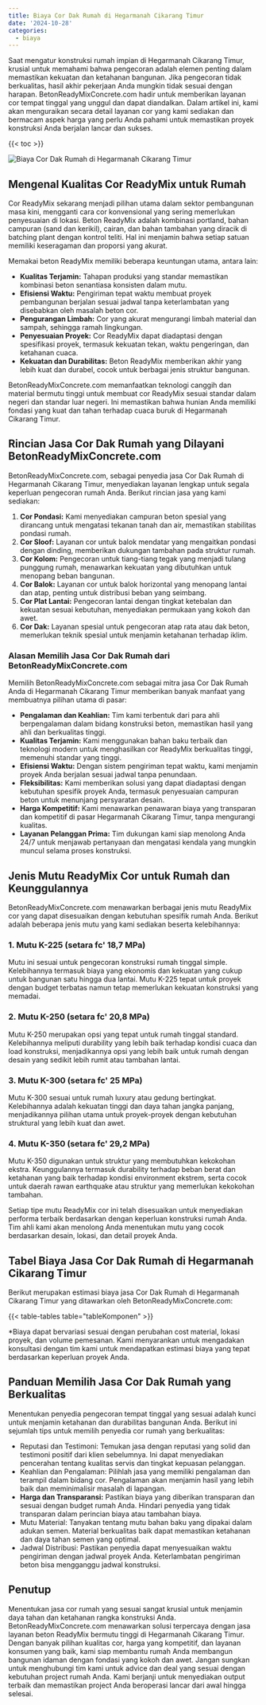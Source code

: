 ```yaml
---
title: Biaya Cor Dak Rumah di Hegarmanah Cikarang Timur
date: '2024-10-28'
categories:
  - biaya
---
```


Saat mengatur konstruksi rumah impian di Hegarmanah Cikarang Timur, krusial untuk memahami bahwa pengecoran adalah elemen penting dalam memastikan kekuatan dan ketahanan bangunan. Jika pengecoran tidak berkualitas, hasil akhir pekerjaan Anda mungkin tidak sesuai dengan harapan. BetonReadyMixConcrete.com hadir untuk memberikan layanan cor tempat tinggal yang unggul dan dapat diandalkan. Dalam artikel ini, kami akan menguraikan secara detail layanan cor yang kami sediakan dan bermacam aspek harga yang perlu Anda pahami untuk memastikan proyek konstruksi Anda berjalan lancar dan sukses.

{{< toc >}}

![Biaya Cor Dak Rumah di Hegarmanah Cikarang Timur](https://betoncor8.github.io/cor/harga-beton-readymix-concrete%20(20).png)

## Mengenal Kualitas Cor ReadyMix untuk Rumah

Cor ReadyMix sekarang menjadi pilihan utama dalam sektor pembangunan masa kini, mengganti cara cor konvensional yang sering memerlukan penyesuaian di lokasi. Beton ReadyMix adalah kombinasi portland, bahan campuran (sand dan kerikil), cairan, dan bahan tambahan yang diracik di batching plant dengan kontrol teliti. Hal ini menjamin bahwa setiap satuan memiliki keseragaman dan proporsi yang akurat.

Memakai beton ReadyMix memiliki beberapa keuntungan utama, antara lain:

- **Kualitas Terjamin:** Tahapan produksi yang standar memastikan kombinasi beton senantiasa konsisten dalam mutu.
- **Efisiensi Waktu:** Pengiriman tepat waktu membuat proyek pembangunan berjalan sesuai jadwal tanpa keterlambatan yang disebabkan oleh masalah beton cor.
- **Pengurangan Limbah:** Cor yang akurat mengurangi limbah material dan sampah, sehingga ramah lingkungan.
- **Penyesuaian Proyek:** Cor ReadyMix dapat diadaptasi dengan spesifikasi proyek, termasuk kekuatan tekan, waktu pengeringan, dan ketahanan cuaca.
- **Kekuatan dan Durabilitas:** Beton ReadyMix memberikan akhir yang lebih kuat dan durabel, cocok untuk berbagai jenis struktur bangunan.

BetonReadyMixConcrete.com memanfaatkan teknologi canggih dan material bermutu tinggi untuk membuat cor ReadyMix sesuai standar dalam negeri dan standar luar negeri. Ini memastikan bahwa hunian Anda memiliki fondasi yang kuat dan tahan terhadap cuaca buruk di Hegarmanah Cikarang Timur.

## Rincian Jasa Cor Dak Rumah yang Dilayani BetonReadyMixConcrete.com

BetonReadyMixConcrete.com, sebagai penyedia jasa Cor Dak Rumah di Hegarmanah Cikarang Timur, menyediakan layanan lengkap untuk segala keperluan pengecoran rumah Anda. Berikut rincian jasa yang kami sediakan:

1. **Cor Pondasi:** Kami menyediakan campuran beton spesial yang dirancang untuk mengatasi tekanan tanah dan air, memastikan stabilitas pondasi rumah.
2. **Cor Sloof:** Layanan cor untuk balok mendatar yang mengaitkan pondasi dengan dinding, memberikan dukungan tambahan pada struktur rumah.
3. **Cor Kolom:** Pengecoran untuk tiang-tiang tegak yang menjadi tulang punggung rumah, menawarkan kekuatan yang dibutuhkan untuk menopang beban bangunan.
4. **Cor Balok:** Layanan cor untuk balok horizontal yang menopang lantai dan atap, penting untuk distribusi beban yang seimbang.
5. **Cor Plat Lantai:** Pengecoran lantai dengan tingkat ketebalan dan kekuatan sesuai kebutuhan, menyediakan permukaan yang kokoh dan awet.
6. **Cor Dak:** Layanan spesial untuk pengecoran atap rata atau dak beton, memerlukan teknik spesial untuk menjamin ketahanan terhadap iklim.

### Alasan Memilih Jasa Cor Dak Rumah dari BetonReadyMixConcrete.com

Memilih BetonReadyMixConcrete.com sebagai mitra jasa Cor Dak Rumah Anda di Hegarmanah Cikarang Timur memberikan banyak manfaat yang membuatnya pilihan utama di pasar:

- **Pengalaman dan Keahlian:** Tim kami terbentuk dari para ahli berpengalaman dalam bidang konstruksi beton, memastikan hasil yang ahli dan berkualitas tinggi.
- **Kualitas Terjamin:** Kami menggunakan bahan baku terbaik dan teknologi modern untuk menghasilkan cor ReadyMix berkualitas tinggi, memenuhi standar yang tinggi.
- **Efisiensi Waktu:** Dengan sistem pengiriman tepat waktu, kami menjamin proyek Anda berjalan sesuai jadwal tanpa penundaan.
- **Fleksibilitas:** Kami memberikan solusi yang dapat diadaptasi dengan kebutuhan spesifik proyek Anda, termasuk penyesuaian campuran beton untuk menunjang persyaratan desain.
- **Harga Kompetitif:** Kami menawarkan penawaran biaya yang transparan dan kompetitif di pasar Hegarmanah Cikarang Timur, tanpa mengurangi kualitas.
- **Layanan Pelanggan Prima:** Tim dukungan kami siap menolong Anda 24/7 untuk menjawab pertanyaan dan mengatasi kendala yang mungkin muncul selama proses konstruksi.

## Jenis Mutu ReadyMix Cor untuk Rumah dan Keunggulannya

BetonReadyMixConcrete.com menawarkan berbagai jenis mutu ReadyMix cor yang dapat disesuaikan dengan kebutuhan spesifik rumah Anda. Berikut adalah beberapa jenis mutu yang kami sediakan beserta kelebihannya:

### 1\. Mutu K-225 (setara fc' 18,7 MPa)

Mutu ini sesuai untuk pengecoran konstruksi rumah tinggal simple. Kelebihannya termasuk biaya yang ekonomis dan kekuatan yang cukup untuk bangunan satu hingga dua lantai. Mutu K-225 tepat untuk proyek dengan budget terbatas namun tetap memerlukan kekuatan konstruksi yang memadai.

### 2\. Mutu K-250 (setara fc' 20,8 MPa)

Mutu K-250 merupakan opsi yang tepat untuk rumah tinggal standard. Kelebihannya meliputi durability yang lebih baik terhadap kondisi cuaca dan load konstruksi, menjadikannya opsi yang lebih baik untuk rumah dengan desain yang sedikit lebih rumit atau tambahan lantai.

### 3\. Mutu K-300 (setara fc' 25 MPa)

Mutu K-300 sesuai untuk rumah luxury atau gedung bertingkat. Kelebihannya adalah kekuatan tinggi dan daya tahan jangka panjang, menjadikannya pilihan utama untuk proyek-proyek dengan kebutuhan struktural yang lebih kuat dan awet.

### 4\. Mutu K-350 (setara fc' 29,2 MPa)

Mutu K-350 digunakan untuk struktur yang membutuhkan kekokohan ekstra. Keunggulannya termasuk durability terhadap beban berat dan ketahanan yang baik terhadap kondisi environment ekstrem, serta cocok untuk daerah rawan earthquake atau struktur yang memerlukan kekokohan tambahan.

Setiap tipe mutu ReadyMix cor ini telah disesuaikan untuk menyediakan performa terbaik berdasarkan dengan keperluan konstruksi rumah Anda. Tim ahli kami akan menolong Anda menentukan mutu yang cocok berdasarkan desain, lokasi, dan detail proyek Anda.

## Tabel Biaya Jasa Cor Dak Rumah di Hegarmanah Cikarang Timur

Berikut merupakan estimasi biaya jasa Cor Dak Rumah di Hegarmanah Cikarang Timur yang ditawarkan oleh BetonReadyMixConcrete.com:

{{< table-tables table="tableKomponen" >}}

\*Biaya dapat bervariasi sesuai dengan perubahan cost material, lokasi proyek, dan volume pemesanan. Kami menyarankan untuk mengadakan konsultasi dengan tim kami untuk mendapatkan estimasi biaya yang tepat berdasarkan keperluan proyek Anda.

## Panduan Memilih Jasa Cor Dak Rumah yang Berkualitas

Menentukan penyedia pengecoran tempat tinggal yang sesuai adalah kunci untuk menjamin ketahanan dan durabilitas bangunan Anda. Berikut ini sejumlah tips untuk memilih penyedia cor rumah yang berkualitas:

- Reputasi dan Testimoni: Temukan jasa dengan reputasi yang solid dan testimoni positif dari klien sebelumnya. Ini dapat menyediakan pencerahan tentang kualitas servis dan tingkat kepuasan pelanggan.
- Keahlian dan Pengalaman: Pilihlah jasa yang memiliki pengalaman dan terampil dalam bidang cor. Pengalaman akan menjamin hasil yang lebih baik dan meminimalisir masalah di lapangan.
- **Harga dan Transparansi:** Pastikan biaya yang diberikan transparan dan sesuai dengan budget rumah Anda. Hindari penyedia yang tidak transparan dalam perincian biaya atau tambahan biaya.
- Mutu Material: Tanyakan tentang mutu bahan baku yang dipakai dalam adukan semen. Material berkualitas baik dapat memastikan ketahanan dan daya tahan semen yang optimal.
- Jadwal Distribusi: Pastikan penyedia dapat menyesuaikan waktu pengiriman dengan jadwal proyek Anda. Keterlambatan pengiriman beton bisa mengganggu jadwal konstruksi.

## Penutup

Menentukan jasa cor rumah yang sesuai sangat krusial untuk menjamin daya tahan dan ketahanan rangka konstruksi Anda. BetonReadyMixConcrete.com menawarkan solusi terpercaya dengan jasa layanan beton ReadyMix bermutu tinggi di Hegarmanah Cikarang Timur. Dengan banyak pilihan kualitas cor, harga yang kompetitif, dan layanan konsumen yang baik, kami siap membantu rumah Anda membangun bangunan idaman dengan fondasi yang kokoh dan awet. Jangan sungkan untuk menghubungi tim kami untuk advice dan deal yang sesuai dengan kebutuhan project rumah Anda. Kami berjanji untuk menyediakan output terbaik dan memastikan project Anda beroperasi lancar dari awal hingga selesai.
